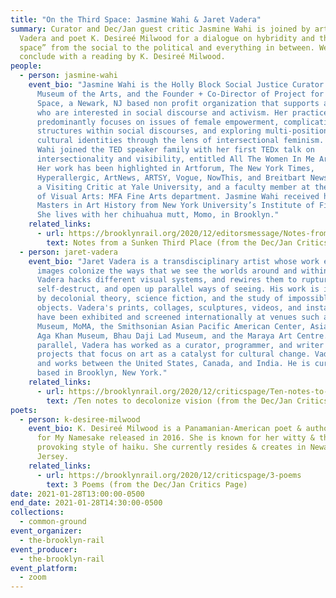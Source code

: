 ```yaml
---
title: "On the Third Space: Jasmine Wahi & Jaret Vadera"
summary: Curator and Dec/Jan guest critic Jasmine Wahi is joined by artist Jaret
  Vadera and poet K. Desireé Milwood for a dialogue on hybridity and the “third
  space” from the social to the political and everything in between. We’ll
  conclude with a reading by K. Desireé Milwood.
people:
  - person: jasmine-wahi
    event_bio: "Jasmine Wahi is the Holly Block Social Justice Curator at the Bronx
      Museum of the Arts, and the Founder + Co-Director of Project for Empty
      Space, a Newark, NJ based non profit organization that supports artists
      who are interested in social discourse and activism. Her practice
      predominantly focuses on issues of female empowerment, complicating binary
      structures within social discourses, and exploring multi-positional
      cultural identities through the lens of intersectional feminism. In 2019,
      Wahi joined the TED speaker family with her first TEDx talk on
      intersectionality and visibility, entitled All The Women In Me Are Tired.
      Her work has been highlighted in Artforum, The New York Times,
      Hyperallergic, ArtNews, ARTSY, Vogue, NowThis, and Breitbart News. Wahi is
      a Visiting Critic at Yale University, and a faculty member at the School
      of Visual Arts: MFA Fine Arts department. Jasmine Wahi received her
      Masters in Art History from New York University’s Institute of Fine Arts.
      She lives with her chihuahua mutt, Momo, in Brooklyn."
    related_links:
      - url: https://brooklynrail.org/2020/12/editorsmessage/Notes-from-a-Sunken-Third-Place
        text: Notes from a Sunken Third Place (from the Dec/Jan Critics Page)
  - person: jaret-vadera
    event_bio: "Jaret Vadera is a transdisciplinary artist whose work examines how
      images colonize the ways that we see the worlds around and within us.
      Vadera hacks different visual systems, and rewires them to rupture,
      self-destruct, and open up parallel ways of seeing. His work is influenced
      by decolonial theory, science fiction, and the study of impossible
      objects. Vadera's prints, collages, sculptures, videos, and installations
      have been exhibited and screened internationally at venues such as: Queens
      Museum, MoMA, the Smithsonian Asian Pacific American Center, Asia Society,
      Aga Khan Museum, Bhau Daji Lad Museum, and the Maraya Art Centre. In
      parallel, Vadera has worked as a curator, programmer, and writer on
      projects that focus on art as a catalyst for cultural change. Vadera lives
      and works between the United States, Canada, and India. He is currently
      based in Brooklyn, New York."
    related_links:
      - url: https://brooklynrail.org/2020/12/criticspage/Ten-notes-to-decolonize-vision-Ten-notes-to-my-younger-self-Ten-notes-to-a-younger-artist-Ten-notes-to-remember
        text: /Ten notes to decolonize vision (from the Dec/Jan Critics Page)
poets:
  - person: k-desiree-milwood
    event_bio: K. Desireé Milwood is a Panamanian-American poet & author of Poems
      for My Namesake released in 2016. She is known for her witty & thought
      provoking style of haiku. She currently resides & creates in Newark, New
      Jersey.
    related_links:
      - url: https://brooklynrail.org/2020/12/criticspage/3-poems
        text: 3 Poems (from the Dec/Jan Critics Page)
date: 2021-01-28T13:00:00-0500
end_date: 2021-01-28T14:30:00-0500
collections:
  - common-ground
event_organizer:
  - the-brooklyn-rail
event_producer:
  - the-brooklyn-rail
event_platform:
  - zoom
---
```

